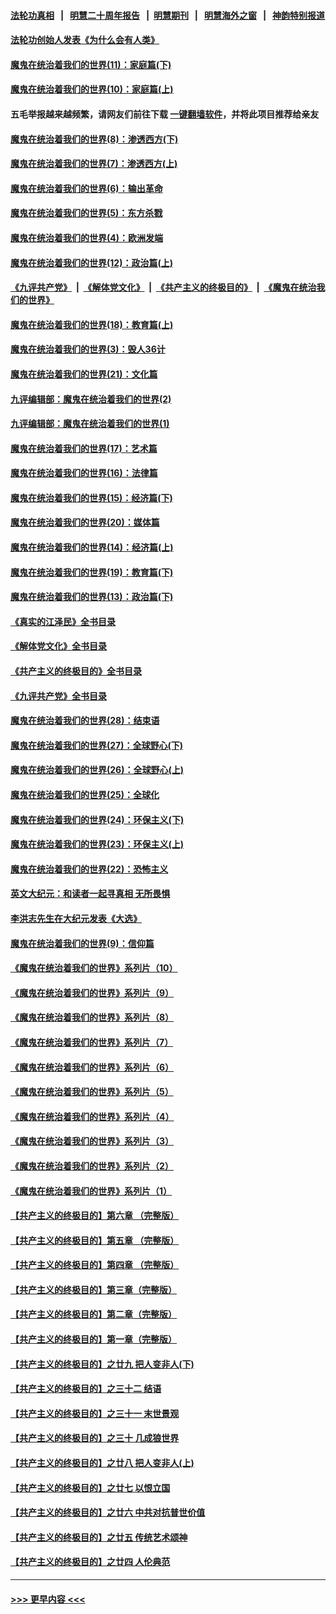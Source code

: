 #### [法轮功真相](https://github.com/gfw-breaker/truth/blob/master/README.md?t=0) &nbsp;&nbsp;|&nbsp;&nbsp; [明慧二十周年报告](https://github.com/gfw-breaker/mh-reports/blob/master/README.md?t=0) &nbsp;&nbsp;|&nbsp;&nbsp;[明慧期刊](https://github.com/gfw-breaker/mh-qikan) &nbsp;&nbsp;|&nbsp;&nbsp; [明慧海外之窗](https://github.com/gfw-breaker/mh-news/blob/master/README.md?t=0) &nbsp;&nbsp;|&nbsp;&nbsp; [神韵特别报道](https://github.com/gfw-breaker/mh-news/blob/master/shenyun.md?t=0)
#### [法轮功创始人发表《为什么会有人类》](../pages/nsc422/n13912117.md?t=02031543) 
#### [魔鬼在统治着我们的世界(11)：家庭篇(下)](../pages/nsc422/n10440961.md?t=02031543) 
#### [魔鬼在统治着我们的世界(10)：家庭篇(上)](../pages/nsc422/n10435448.md?t=02031543) 
#### 五毛举报越来越频繁，请网友们前往下载 [一键翻墙软件](https://github.com/gfw-breaker/ssr-accounts)，并将此项目推荐给亲友
#### [魔鬼在统治着我们的世界(8)：渗透西方(下)](../pages/nsc422/n10429603.md?t=02031543) 
#### [魔鬼在统治着我们的世界(7)：渗透西方(上)](../pages/nsc422/n10426013.md?t=02031543) 
#### [魔鬼在统治着我们的世界(6)：输出革命](../pages/nsc422/n10421536.md?t=02031543) 
#### [魔鬼在统治着我们的世界(5)：东方杀戮](../pages/nsc422/n10417707.md?t=02031543) 
#### [魔鬼在统治着我们的世界(4)：欧洲发端](../pages/nsc422/n10414890.md?t=02031543) 
#### [魔鬼在统治着我们的世界(12)：政治篇(上)](../pages/nsc422/n10444576.md?t=02031543) 
#### [《九评共产党》](https://github.com/begood0513/9ping.md/blob/master/README.md) &nbsp;|&nbsp; [《解体党文化》](../../../../jtdwh.md/blob/master/README.md)  &nbsp;|&nbsp; [《共产主义的终极目的》](../../../../gczydzjmd.md/blob/master/README.md) &nbsp;|&nbsp; [《魔鬼在统治我们的世界》](../../../../mgztzwmdsj.md/blob/master/README.md) 
#### [魔鬼在统治着我们的世界(18)：教育篇(上)](../pages/nsc422/n10526970.md?t=02031543) 
#### [魔鬼在统治着我们的世界(3)：毁人36计](../pages/nsc422/n10411583.md?t=02031543) 
#### [魔鬼在统治着我们的世界(21)：文化篇](../pages/nsc422/n10597706.md?t=02031543) 
#### [九评编辑部：魔鬼在统治着我们的世界(2)](../pages/nsc422/n10410036.md?t=02031543) 
#### [九评编辑部：魔鬼在统治着我们的世界(1)](../pages/nsc422/n10406825.md?t=02031543) 
#### [魔鬼在统治着我们的世界(17)：艺术篇](../pages/nsc422/n10499093.md?t=02031543) 
#### [魔鬼在统治着我们的世界(16)：法律篇](../pages/nsc422/n10485969.md?t=02031543) 
#### [魔鬼在统治着我们的世界(15)：经济篇(下)](../pages/nsc422/n10469975.md?t=02031543) 
#### [魔鬼在统治着我们的世界(20)：媒体篇](../pages/nsc422/n10586579.md?t=02031543) 
#### [魔鬼在统治着我们的世界(14)：经济篇(上)](../pages/nsc422/n10457370.md?t=02031543) 
#### [魔鬼在统治着我们的世界(19)：教育篇(下)](../pages/nsc422/n10564808.md?t=02031543) 
#### [魔鬼在统治着我们的世界(13)：政治篇(下)](../pages/nsc422/n10448270.md?t=02031543) 
#### [《真实的江泽民》全书目录](../pages/nsc422/n13721399.md?t=02031543) 
#### [《解体党文化》全书目录](../pages/nsc422/n13721157.md?t=02031543) 
#### [《共产主义的终极目的》全书目录](../pages/nsc422/n13721048.md?t=02031543) 
#### [《九评共产党》全书目录](../pages/nsc422/n13708085.md?t=02031543) 
#### [魔鬼在统治着我们的世界(28)：结束语](../pages/nsc422/n10936246.md?t=02031543) 
#### [魔鬼在统治着我们的世界(27)：全球野心(下)](../pages/nsc422/n10928319.md?t=02031543) 
#### [魔鬼在统治着我们的世界(26)：全球野心(上)](../pages/nsc422/n10900318.md?t=02031543) 
#### [魔鬼在统治着我们的世界(25)：全球化](../pages/nsc422/n10788205.md?t=02031543) 
#### [魔鬼在统治着我们的世界(24)：环保主义(下)](../pages/nsc422/n10695307.md?t=02031543) 
#### [魔鬼在统治着我们的世界(23)：环保主义(上)](../pages/nsc422/n10688613.md?t=02031543) 
#### [魔鬼在统治着我们的世界(22)：恐怖主义](../pages/nsc422/n10614727.md?t=02031543) 
#### [英文大纪元：和读者一起寻真相 无所畏惧](../pages/nsc422/n12542027.md?t=02031543) 
#### [李洪志先生在大纪元发表《大选》](../pages/nsc422/n12534746.md?t=02031543) 
#### [魔鬼在统治着我们的世界(9)：信仰篇](../pages/nsc422/n10432159.md?t=02031543) 
#### [《魔鬼在统治着我们的世界》系列片（10）](../pages/nsc422/n12292670.md?t=02031543) 
#### [《魔鬼在统治着我们的世界》系列片（9）](../pages/nsc422/n12290859.md?t=02031543) 
#### [《魔鬼在统治着我们的世界》系列片（8）](../pages/nsc422/n12287445.md?t=02031543) 
#### [《魔鬼在统治着我们的世界》系列片（7）](../pages/nsc422/n12283425.md?t=02031543) 
#### [《魔鬼在统治着我们的世界》系列片（6）](../pages/nsc422/n12282314.md?t=02031543) 
#### [《魔鬼在统治着我们的世界》系列片（5）](../pages/nsc422/n12281419.md?t=02031543) 
#### [《魔鬼在统治着我们的世界》系列片（4）](../pages/nsc422/n12274024.md?t=02031543) 
#### [《魔鬼在统治着我们的世界》系列片（3）](../pages/nsc422/n12271322.md?t=02031543) 
#### [《魔鬼在统治着我们的世界》系列片（2）](../pages/nsc422/n12269049.md?t=02031543) 
#### [《魔鬼在统治着我们的世界》系列片（1）](../pages/nsc422/n12267575.md?t=02031543) 
#### [【共产主义的终极目的】第六章 （完整版）](../pages/nsc422/n11428913.md?t=02031543) 
#### [【共产主义的终极目的】第五章 （完整版）](../pages/nsc422/n11428912.md?t=02031543) 
#### [【共产主义的终极目的】第四章 （完整版）](../pages/nsc422/n11428907.md?t=02031543) 
#### [【共产主义的终极目的】第三章（完整版）](../pages/nsc422/n11428848.md?t=02031543) 
#### [【共产主义的终极目的】第二章（完整版）](../pages/nsc422/n11428831.md?t=02031543) 
#### [【共产主义的终极目的】第一章（完整版）](../pages/nsc422/n11417651.md?t=02031543) 
#### [【共产主义的终极目的】之廿九 把人变非人(下)](../pages/nsc422/n11344140.md?t=02031543) 
#### [【共产主义的终极目的】之三十二 结语](../pages/nsc422/n11360535.md?t=02031543) 
#### [【共产主义的终极目的】之三十一 末世景观](../pages/nsc422/n11351129.md?t=02031543) 
#### [【共产主义的终极目的】之三十 几成狼世界](../pages/nsc422/n11348280.md?t=02031543) 
#### [【共产主义的终极目的】之廿八 把人变非人(上)](../pages/nsc422/n11340492.md?t=02031543) 
#### [【共产主义的终极目的】之廿七 以恨立国](../pages/nsc422/n11336944.md?t=02031543) 
#### [【共产主义的终极目的】之廿六 中共对抗普世价值](../pages/nsc422/n11324785.md?t=02031543) 
#### [【共产主义的终极目的】之廿五 传统艺术颂神](../pages/nsc422/n11296396.md?t=02031543) 
#### [【共产主义的终极目的】之廿四 人伦典范](../pages/nsc422/n11296397.md?t=02031543) 

----
#### [ >>> 更早内容 <<< ](../indexes/nsc422-earlier.md)
